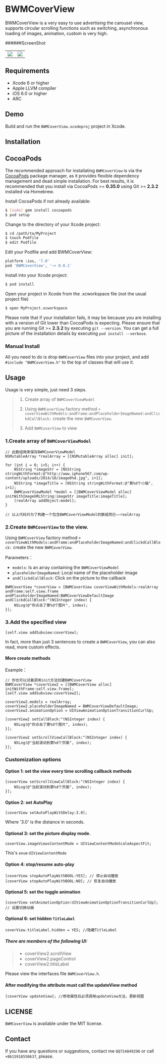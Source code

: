 # BWMCoverView

BWMCoverView is a very easy to use advertising the carousel view, supports circular scrolling functions such as switching, asynchronous loading of images, animation, custom is very high.

######ScreenShot
<table align="center">
    <tr>
        <td><img src="AppScreenShotCase.gif" /></td>
        <td><img src="AppScreenShot_01.gif" /></td>
    </tr>
</table>

## Requirements

* Xcode 6 or higher
* Apple LLVM compiler
* iOS 6.0 or higher
* ARC

## Demo

Build and run the `BWMCoverView.xcodeproj` project in Xcode.

## Installation

## CocoaPods

The recommended approach for installating `BWMCoverView` is via the [CocoaPods](http://cocoapods.org/) package manager, as it provides flexible dependency management and dead simple installation.
For best results, it is recommended that you install via CocoaPods >= **0.35.0** using Git >= **2.3.2** installed via Homebrew.

Install CocoaPods if not already available:

``` bash
$ [sudo] gem install cocoapods
$ pod setup
```

Change to the directory of your Xcode project:

``` bash
$ cd /path/to/MyProject
$ touch Podfile
$ edit Podfile
```

Edit your Podfile and add BWMCoverView:

``` bash
platform :ios, '7.0'
pod 'BWMCoverView', '~> 0.0.1'
```

Install into your Xcode project:

``` bash
$ pod install
```

Open your project in Xcode from the .xcworkspace file (not the usual project file)

``` bash
$ open MyProject.xcworkspace
```

Please note that if your installation fails, it may be because you are installing with a version of Git lower than CocoaPods is expecting. Please ensure that you are running Git >= **2.3.2** by executing `git --version`. You can get a full picture of the installation details by executing `pod install --verbose`.

### Manual Install

All you need to do is drop `BWMCoverView` files into your project, and add `#include "BWMCoverView.h"` to the top of classes that will use it.

## Usage

Usage is very simple, just need 3 steps.

> 1. Create array of `BWMCoverViewModel`
> 
> 2. Using `BWMCoverView` factory method `+ coverViewWithModels:andFrame:andPlaceholderImageNamed:andClickdCallBlock:` create the new `BWMCoverView`.
> 
> 3. Add `BWMCoverView` to view

### 1.Create array of `BWMCoverViewModel`

```objc
// 此数组用来保存BWMCoverViewModel
NSMutableArray *realArray = [[NSMutableArray alloc] init];

for (int i = 0; i<5; i++) {
    NSString *imageStr = [NSString stringWithFormat:@"http://www.iphone567.com/wp-content/uploads/2014/10/image0%d.jpg", i+1];
    NSString *imageTitle = [NSString stringWithFormat:@"第%d个小猫", i+1];
    BWMCoverViewModel *model = [[BWMCoverViewModel alloc] initWithImageURLString:imageStr imageTitle:imageTitle];
    [realArray addObject:model];
}

// 以上代码只为了构建一个包含BWMCoverViewModel的数组而已——realArray
```
### 2.Create `BWMCoverView` to the view.

Using `BWMCoverView` factory method `+ coverViewWithModels:andFrame:andPlaceholderImageNamed:andClickdCallBlock:` create the new `BWMCoverView`.

Parameters：
* `models`: Is an array containing the `BWMCoverViewModel`
* `placeholderImageNamed`: Local name of the placeholder image
* `andClickdCallBlock`: Click on the picture to the callback

```objc
BWMCoverView *coverView = [BWMCoverView coverViewWithModels:realArray andFrame:self.view.frame andPlaceholderImageNamed:BWMCoverViewDefaultImage andClickdCallBlock:^(NSInteger index) {
    NSLog(@"你点击了第%d个图片", index);
}];
```

### 3.Add the specified view

```objc
[self.view addSubview:coverView];
```

In fact, more than just 3 sentences to create a `BWMCoverView`, you can also read, more custom effects.

#### More create methods

Example：

```objc
// 你也可以试着调用init方法创建BWMCoverView
BWMCoverView *coverView2 = [[BWMCoverView alloc] initWithFrame:self.view.frame];
[self.view addSubview:coverView2];

coverView2.models = realArray;
coverView2.placeholderImageNamed = BWMCoverViewDefaultImage;
coverView2.animationOption = UIViewAnimationOptionTransitionCurlUp;

[coverView2 setCallBlock:^(NSInteger index) {
    NSLog(@"你点击了第%d个图片", index);
}];

[coverView2 setScrollViewCallBlock:^(NSInteger index) {
    NSLog(@"当前滚动到第%d个页面", index);
}];
```

### Customization options

#### Option 1: set the view every time scrolling callback methods

```objc
[coverView setScrollViewCallBlock:^(NSInteger index) {
    NSLog(@"当前滚动到第%d个页面", index);
}];
```

#### Option 2: set AutoPlay

```objc
[coverView setAutoPlayWithDelay:3.0]; 
```

Where '3.0' is the distance in seconds.

#### Optional 3: set the picture display mode.

```objc
coverView.imageViewsContentMode = UIViewContentModeScaleAspectFit;
```

This's `enum` `UIViewContentMode`

#### Option 4: stop/resume auto-play

```objc
[coverView stopAutoPlayWithBOOL:YES]; // 停止自动播放
[coverView stopAutoPlayWithBOOL:NO]; // 恢复自动播放
```

#### Optional 5: set the toggle animation

```objc
[coverView setAnimationOption:UIViewAnimationOptionTransitionCurlUp]; // 设置切换动画
```

#### Optional 6: set hidden `TitleLabel`

```objc
coverView.titleLabel.hidden = YES; //隐藏TitleLabel
```

##### There are members of the following UI:
> * coverView2.scrollView
> * coverView2.pageControl
> * coverView2.titleLabel

Please view the interfaces file `BWMCoverView.h`.

####  After modifying the attribute must call the updateView method

```objc
[coverView updateView]; //修改属性后必须调用updateView方法，更新视图
```

## LICENSE

`BWMCoverView` is available under the MIT license.

## Contact

If you have any questions or suggestions, contact me `QQ724849296` or call `+8615918550637`, please.
